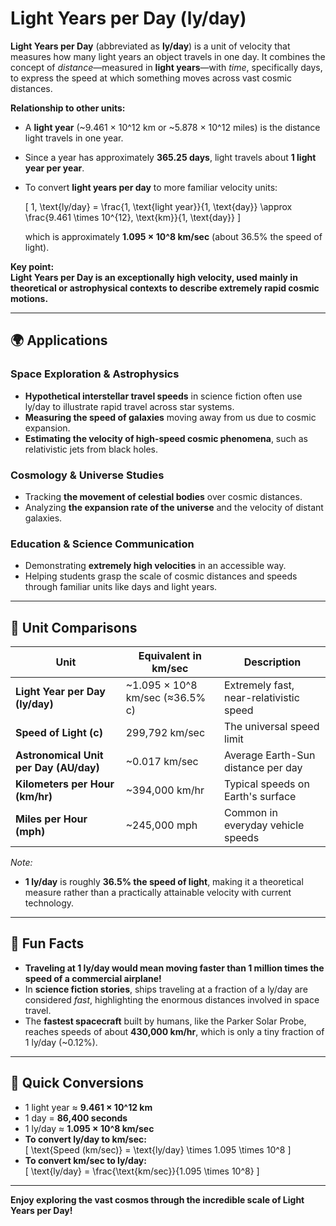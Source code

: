 # Light Years per Day (ly/day)

**Light Years per Day** (abbreviated as **ly/day**) is a unit of velocity that measures how many light years an object travels in one day. It combines the concept of *distance*—measured in **light years**—with *time*, specifically days, to express the speed at which something moves across vast cosmic distances.

**Relationship to other units:**

- A **light year** (~9.461 × 10^12 km or ~5.878 × 10^12 miles) is the distance light travels in one year.
- Since a year has approximately **365.25 days**, light travels about **1 light year per year**.
- To convert **light years per day** to more familiar velocity units:
  
  \[
  1\, \text{ly/day} = \frac{1\, \text{light year}}{1\, \text{day}} \approx \frac{9.461 \times 10^{12}\, \text{km}}{1\, \text{day}}
  \]
  
  which is approximately **1.095 × 10^8 km/sec** (about 36.5% the speed of light).

**Key point:**  
**Light Years per Day is an exceptionally high velocity, used mainly in theoretical or astrophysical contexts to describe extremely rapid cosmic motions.**

---

## 🌍 Applications

### Space Exploration & Astrophysics
- **Hypothetical interstellar travel speeds** in science fiction often use ly/day to illustrate rapid travel across star systems.
- **Measuring the speed of galaxies** moving away from us due to cosmic expansion.
- **Estimating the velocity of high-speed cosmic phenomena**, such as relativistic jets from black holes.

### Cosmology & Universe Studies
- Tracking **the movement of celestial bodies** over cosmic distances.
- Analyzing **the expansion rate of the universe** and the velocity of distant galaxies.

### Education & Science Communication
- Demonstrating **extremely high velocities** in an accessible way.
- Helping students grasp the scale of cosmic distances and speeds through familiar units like days and light years.

---

## 📏 Unit Comparisons

| Unit                        | Equivalent in km/sec             | Description                                   |
|-----------------------------|----------------------------------|----------------------------------------------|
| **Light Year per Day (ly/day)** | ~1.095 × 10^8 km/sec (≈36.5% c) | Extremely fast, near-relativistic speed     |
| **Speed of Light (c)**      | 299,792 km/sec                  | The universal speed limit                    |
| **Astronomical Unit per Day (AU/day)** | ~0.017 km/sec                  | Average Earth-Sun distance per day          |
| **Kilometers per Hour (km/hr)** | ~394,000 km/hr                  | Typical speeds on Earth's surface            |
| **Miles per Hour (mph)**    | ~245,000 mph                     | Common in everyday vehicle speeds            |

*Note:*  
- **1 ly/day** is roughly **36.5% the speed of light**, making it a theoretical measure rather than a practically attainable velocity with current technology.

---

## 🌟 Fun Facts

- **Traveling at 1 ly/day would mean moving faster than 1 million times the speed of a commercial airplane!**
- In **science fiction stories**, ships traveling at a fraction of a ly/day are considered *fast*, highlighting the enormous distances involved in space travel.
- The **fastest spacecraft** built by humans, like the Parker Solar Probe, reaches speeds of about **430,000 km/hr**, which is only a tiny fraction of 1 ly/day (~0.12%).

---

## 🔄 Quick Conversions

- 1 light year ≈ **9.461 × 10^12 km**
- 1 day = **86,400 seconds**
- 1 ly/day ≈ **1.095 × 10^8 km/sec**
- **To convert ly/day to km/sec:**  
  \[
  \text{Speed (km/sec)} = \text{ly/day} \times 1.095 \times 10^8
  \]
- **To convert km/sec to ly/day:**  
  \[
  \text{ly/day} = \frac{\text{km/sec}}{1.095 \times 10^8}
  \]

---

**Enjoy exploring the vast cosmos through the incredible scale of Light Years per Day!**
